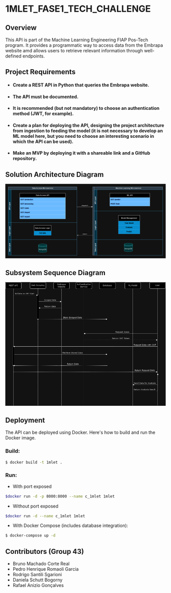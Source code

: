 # 1MLET_FASE1_TECH_CHALLENGE

## Overview

This API is part of the Machine Learning Engineering FIAP Pos-Tech program. 
It provides a programmatic way to access data from the Embrapa website amd allows users to retrieve relevant information through well-defined endpoints.

## Project Requirements

* #### Create a REST API in Python that queries the Embrapa website.
* #### The API must be documented.
* #### It is recommended (but not mandatory) to choose an authentication method (JWT, for example).
* #### Create a plan for deploying the API, designing the project architecture from ingestion to feeding the model (it is not necessary to develop an ML model here, but you need to choose an interesting scenario in which the API can be used).
* #### Make an MVP by deploying it with a shareable link and a GitHub repository.

## Solution Architecture Diagram

![1MLET_FASE1_TECH_CHALLENGE.drawio.png](assets%2Fimages%2F1MLET_FASE1_TECH_CHALLENGE.drawio.png)

## Subsystem Sequence Diagram 

![uml.drawio.png](assets%2Fimages%2Fuml.drawio.png)

## Deployment

The API can be deployed using Docker. Here's how to build and run the Docker image.

### Build:

```bash
$ docker build -t 1mlet .
```

### Run:

- With port exposed
```bash
$docker run -d -p 8000:8000 --name c_1mlet 1mlet
```

- Without port exposed
```bash
$docker run -d --name c_1mlet 1mlet
```

- With Docker Compose (includes database integration):
```bash
$ docker-compose up -d
```

## Contributors (Group 43)
- Bruno Machado Corte Real
- Pedro Henrique Romaoli Garcia
- Rodrigo Santili Sgarioni
- Daniela Schutt Bogorny
- Rafael Anizio Gonçalves
